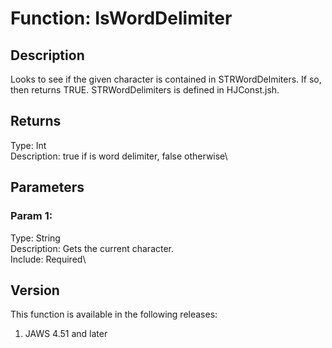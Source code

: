# Function: IsWordDelimiter

## Description

Looks to see if the given character is contained in STRWordDelmiters. If
so, then returns TRUE. STRWordDelimiters is defined in HJConst.jsh.

## Returns

Type: Int\
Description: true if is word delimiter, false otherwise\

## Parameters

### Param 1:

Type: String\
Description: Gets the current character.\
Include: Required\

## Version

This function is available in the following releases:

1.  JAWS 4.51 and later
